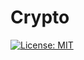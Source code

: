 # Crypto

[![License: MIT](https://img.shields.io/badge/License-MIT-yellow.svg)](https://opensource.org/licenses/MIT)